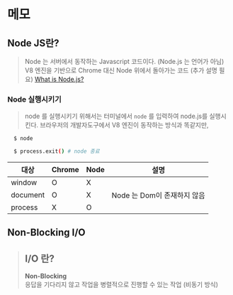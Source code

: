 # 메모

## Node JS란?
> Node 는 서버에서 동작하는 Javascript 코드이다. (Node.js 는 언어가 아님)
> V8 엔진을 기반으로 Chrome 대신 Node 위에서 돌아가는 코드 (추가 설명 필요)
> [What is Node.js?](https://learning.oreilly.com/videos/the-complete-node-js/9781789955071/9781789955071-video2_3/)


### Node 실행시키기
> node 를 실행시키기 위해서는 터미널에서 `node` 를 입력하여 node.js를 실행시킨다.
> 브라우저의 개발자도구에서 V8 엔진이 동작하는 방식과 똑같지만, 
``` bash
  $ node

  $ process.exit() # node 종료
```

| 대상       | Chrome | Node | 설명                  |
|----------|--------|------|---------------------|
| window   | O      | X    |                     |
| document | O      | X    | Node 는 Dom이 존재하지 않음 |
| process  | X      | O    |                     |

## Non-Blocking I/O
> I/O 란?
> ---
> **Non-Blocking** \
> 응답을 기다리지 않고 작업을 병렬적으로 진행할 수 있는 작업 (비동기 방식)

